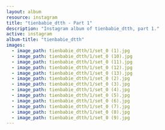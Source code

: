 ```yaml
---
layout: album
resource: instagram
title: "tienbabie_dtth - Part 1"
description: "Instagram album of tienbabie_dtth, part 1."
active: instagram
album-title: "tienbabie_dtth"
images:
  - image_path: tienbabie_dtth/1/set_0 (1).jpg
  - image_path: tienbabie_dtth/1/set_0 (10).jpg
  - image_path: tienbabie_dtth/1/set_0 (11).jpg
  - image_path: tienbabie_dtth/1/set_0 (12).jpg
  - image_path: tienbabie_dtth/1/set_0 (13).jpg
  - image_path: tienbabie_dtth/1/set_0 (2).jpg
  - image_path: tienbabie_dtth/1/set_0 (3).jpg
  - image_path: tienbabie_dtth/1/set_0 (4).jpg
  - image_path: tienbabie_dtth/1/set_0 (5).jpg
  - image_path: tienbabie_dtth/1/set_0 (6).jpg
  - image_path: tienbabie_dtth/1/set_0 (7).jpg
  - image_path: tienbabie_dtth/1/set_0 (8).jpg
  - image_path: tienbabie_dtth/1/set_0 (9).jpg
---
```

